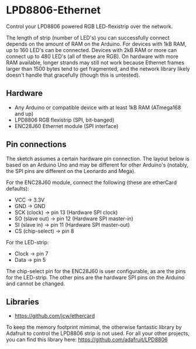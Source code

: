 # LPD8806-Ethernet

Control your LPD8806 powered RGB LED-flexistrip over the network.

The length of strip (number of LED's) you can successfully connect depends on the amount of RAM on the Arduino. For devices with 1kB RAM, up to 160 LED's can be connected. Devices with 2kB RAM or more can connect up to 480 LED's (all of these are RGB). On hardware with more RAM available, longer strands may still not work because Ethernet frames larger than 1500 bytes tend to get fragmented, and the network library likely doesn't handle that gracefully (though this is untested).

## Hardware
* Any Arduino or compatible device with at least 1kB RAM (ATmega168 and up)
* LPD8806 RGB flexistrip (SPI, bit-banged)
* ENC28J60 Ethernet module (SPI interface)

## Pin connections
The sketch assumes a certain hardware pin connection. The layout below is based on an Arduino Uno and may be different for other Arduino's (notably, the SPI pins are different on the Leonardo and Mega).

For the ENC28J60 module, connect the following (these are etherCard defaults):
* VCC -> 3.3V
* GND -> GND
* SCK (clock)    -> pin 13 (Hardware SPI clock)
* SO (slave out) -> pin 12 (Hardware SPI master-in)
* SI (slave in)  -> pin 11 (Hardware SPI master-out)
* CS (chip-select) -> pin 8

For the LED-strip:
* Clock -> pin 7
* Data  -> pin 5

The chip-select pin for the ENC28J60 is user configurable, as are the pins for the LED-strip. The other pins are the hardware SPI pins on the Arduino and cannot be changed.

## Libraries
* https://github.com/jcw/ethercard

To keep the memory footprint mimimal, the otherwise fantastic library by Adafruit to control the LPD8806 strip is not used. For all your other projects, you can find this library here: https://github.com/adafruit/LPD8806
